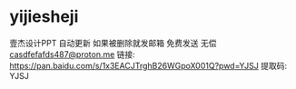 # yijiesheji
壹杰设计PPT 自动更新 如果被删除就发邮箱 免费发送 无偿 casdfefafds487@proton.me
链接: https://pan.baidu.com/s/1x3EACJTrghB26WGpoX001Q?pwd=YJSJ 
提取码: YJSJ

